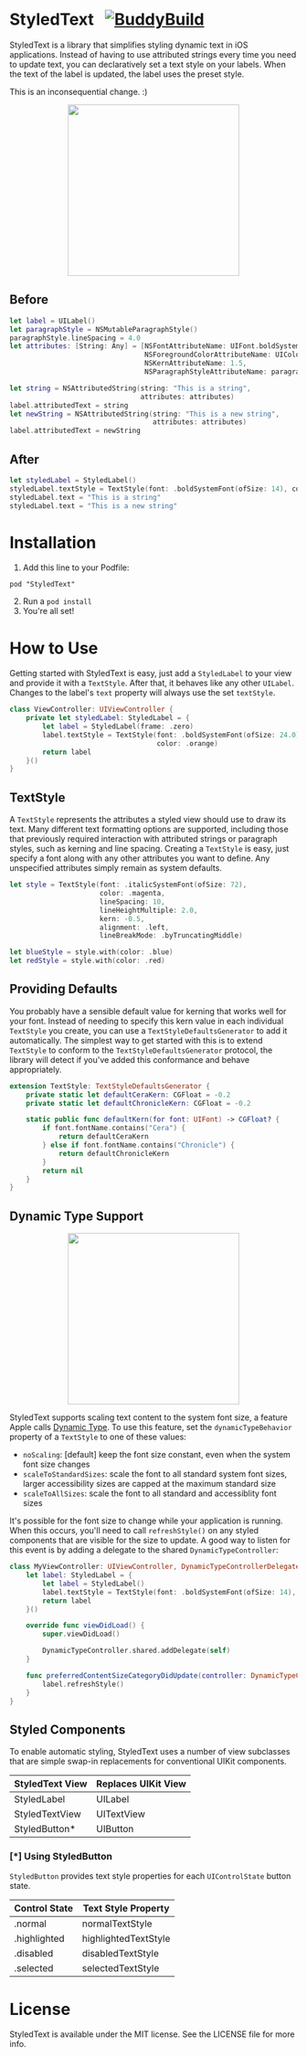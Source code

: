 # StyledText   [![BuddyBuild](https://dashboard.buddybuild.com/api/statusImage?appID=599b31b30b95740001249898&branch=master&build=latest)](https://dashboard.buddybuild.com/apps/599b31b30b95740001249898/build/latest?branch=master)
StyledText is a library that simplifies styling dynamic text in iOS applications.  Instead of having to use attributed strings every time you need to update text, you can declaratively set a text style on your labels.  When the text of the label is updated, the label uses the preset style.

This is an inconsequential change. :)

<p align='center'>
<img src='https://user-images.githubusercontent.com/4182788/28786080-1f616a70-75e6-11e7-84cc-7740406a365b.png' width=300 align='center'>
</p>

## Before

``` swift
let label = UILabel()
let paragraphStyle = NSMutableParagraphStyle()
paragraphStyle.lineSpacing = 4.0
let attributes: [String: Any] = [NSFontAttributeName: UIFont.boldSystemFont(ofSize: 14),
                                 NSForegroundColorAttributeName: UIColor.blue,
                                 NSKernAttributeName: 1.5,
                                 NSParagraphStyleAttributeName: paragraphStyle]

let string = NSAttributedString(string: "This is a string",
                                attributes: attributes)
label.attributedText = string
let newString = NSAttributedString(string: "This is a new string",
                                   attributes: attributes)
label.attributedText = newString
```

## After

``` swift
let styledLabel = StyledLabel()
styledLabel.textStyle = TextStyle(font: .boldSystemFont(ofSize: 14), color: .blue, lineSpacing: 4.0, kern: 1.5)
styledLabel.text = "This is a string"
styledLabel.text = "This is a new string"
```

# Installation

1. Add this line to your Podfile:

```
pod "StyledText"
```

2. Run a `pod install`
3. You're all set!

# How to Use

Getting started with StyledText is easy, just add a `StyledLabel` to your view and provide it with a `TextStyle`.  After that, it behaves like any other `UILabel`.  Changes to the label's `text` property will always use the set `textStyle`.

``` swift
class ViewController: UIViewController {
    private let styledLabel: StyledLabel = {
        let label = StyledLabel(frame: .zero)
        label.textStyle = TextStyle(font: .boldSystemFont(ofSize: 24.0),
                                    color: .orange)
        return label
    }()
}
```

## TextStyle

A `TextStyle` represents the attributes a styled view should use to draw its text.  Many different text formatting options are supported, including those that previously required interaction with attributed strings or paragraph styles, such as kerning and line spacing.  Creating a `TextStyle` is easy, just specify a font along with any other attributes you want to define.  Any unspecified attributes simply remain as system defaults.

``` swift
let style = TextStyle(font: .italicSystemFont(ofSize: 72),
                      color: .magenta,
                      lineSpacing: 10,
                      lineHeightMultiple: 2.0,
                      kern: -0.5,
                      alignment: .left,
                      lineBreakMode: .byTruncatingMiddle)

let blueStyle = style.with(color: .blue)
let redStyle = style.with(color: .red)
```

## Providing Defaults

You probably have a sensible default value for kerning that works well for your font.  Instead of needing to specify this kern value in each individual `TextStyle` you create, you can use a `TextStyleDefaultsGenerator` to add it automatically.  The simplest way to get started with this is to extend `TextStyle` to conform to the `TextStyleDefaultsGenerator` protocol, the library will detect if you've added this conformance and behave appropriately.

``` swift
extension TextStyle: TextStyleDefaultsGenerator {
    private static let defaultCeraKern: CGFloat = -0.2
    private static let defaultChronicleKern: CGFloat = -0.2

    static public func defaultKern(for font: UIFont) -> CGFloat? {
        if font.fontName.contains("Cera") {
            return defaultCeraKern
        } else if font.fontName.contains("Chronicle") {
            return defaultChronicleKern
        }
        return nil
    }
}
```

## Dynamic Type Support

<p align='center'>
<img src='https://user-images.githubusercontent.com/4182788/28786100-2fd9c528-75e6-11e7-8c5d-935598cf5147.gif' width=300 align='center'>
</p>

StyledText supports scaling text content to the system font size, a feature Apple calls [Dynamic Type](https://useyourloaf.com/blog/supporting-dynamic-type/).  To use this feature, set the `dynamicTypeBehavior` property of a `TextStyle` to one of these values:

* `noScaling`: [default] keep the font size constant, even when the system font size changes
* `scaleToStandardSizes`: scale the font to all standard system font sizes, larger accessibility sizes are capped at the maximum standard size
* `scaleToAllSizes`: scale the font to all standard and accessiblity font sizes

It's possible for the font size to change while your application is running.  When this occurs, you'll need to call `refreshStyle()` on any styled components that are visible for the size to update.  A good way to listen for this event is by adding a delegate to the shared `DynamicTypeController`:

```swift
class MyViewController: UIViewController, DynamicTypeControllerDelegate {
    let label: StyledLabel = {
        let label = StyledLabel()
        label.textStyle = TextStyle(font: .boldSystemFont(ofSize: 14), color: .black, dynamicTypeBehavior: .scaleToStandardSizes)
        return label
    }()

    override func viewDidLoad() {
        super.viewDidLoad()

        DynamicTypeController.shared.addDelegate(self)
    }

    func preferredContentSizeCategoryDidUpdate(controller: DynamicTypeController, newCategory: UIContentSizeCategory){
        label.refreshStyle()
    }
}
```

## Styled Components

To enable automatic styling, StyledText uses a number of view subclasses that are simple swap-in replacements for conventional UIKit components.

| StyledText View | Replaces UIKit View |
| --------------- | ------------------- |
| StyledLabel     | UILabel             |
| StyledTextView  | UITextView          |
| StyledButton*   | UIButton            |

### [*] Using StyledButton

`StyledButton` provides text style properties for each `UIControlState` button state.

| Control State | Text Style Property  |
| ------------- | -------------------- |
| .normal       | normalTextStyle      |
| .highlighted  | highlightedTextStyle |
| .disabled     | disabledTextStyle    |
| .selected     | selectedTextStyle    |

# License

StyledText is available under the MIT license. See the LICENSE file for more info.
